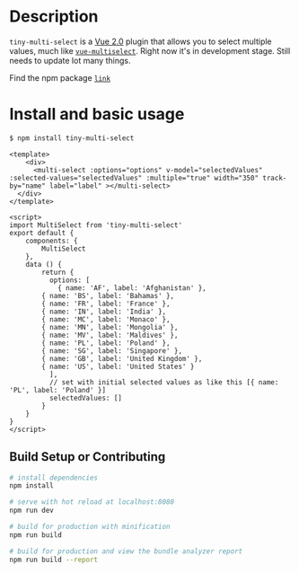 # Description
`tiny-multi-select` is a [Vue 2.0](https://vuejs.org) plugin that allows you to select multiple values, much like [`vue-multiselect`](https://github.com/shentao/vue-multiselect). Right now it's in development stage. Still needs to update lot many things.


Find the npm package [`link`](https://www.npmjs.com/package/tiny-multi-select)

# Install and basic usage

```sh
$ npm install tiny-multi-select
```

```
<template>
	<div>
	  <multi-select :options="options" v-model="selectedValues" :selected-values="selectedValues" :multiple="true" width="350" track-by="name" label="label" ></multi-select>
  </div>
</template>

<script>
import MultiSelect from 'tiny-multi-select'
export default {
	components: {
		MultiSelect
	},
	data () {
		return {
		  options: [
		    { name: 'AF', label: 'Afghanistan' },
        { name: 'BS', label: 'Bahamas' },
        { name: 'FR', label: 'France' },
        { name: 'IN', label: 'India' },
        { name: 'MC', label: 'Monaco' }, 
        { name: 'MN', label: 'Mongolia' },
        { name: 'MV', label: 'Maldives' },
        { name: 'PL', label: 'Poland' },
        { name: 'SG', label: 'Singapore' },
        { name: 'GB', label: 'United Kingdom' }, 
        { name: 'US', label: 'United States' }
		  ],
		  // set with initial selected values as like this [{ name: 'PL', label: 'Poland' }]
		  selectedValues: []
		}
	}
}
</script>
```

## Build Setup or Contributing

``` bash
# install dependencies
npm install

# serve with hot reload at localhost:8080
npm run dev

# build for production with minification
npm run build

# build for production and view the bundle analyzer report
npm run build --report
```


